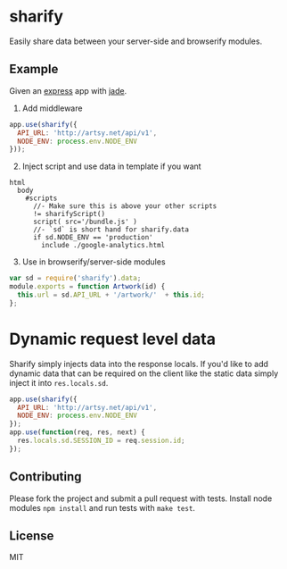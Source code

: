 # sharify

Easily share data between your server-side and browserify modules.

## Example

Given an [express](https://github.com/visionmedia/express) app with [jade](https://github.com/visionmedia/jade).

1. Add middleware

````javascript
app.use(sharify({
  API_URL: 'http://artsy.net/api/v1',
  NODE_ENV: process.env.NODE_ENV
}));
````

2. Inject script and use data in template if you want

````jade
html
  body
    #scripts
      //- Make sure this is above your other scripts
      != sharifyScript()
      script( src='/bundle.js' )
      //- `sd` is short hand for sharify.data
      if sd.NODE_ENV == 'production'
        include ./google-analytics.html
````

3. Use in browserify/server-side modules

````javascript
var sd = require('sharify').data;
module.exports = function Artwork(id) {
  this.url = sd.API_URL + '/artwork/'  + this.id;
};
````

# Dynamic request level data

Sharify simply injects data into the response locals. If you'd like to add dynamic data that can be required on the client like the static data simply inject it into `res.locals.sd`.

````javascript
app.use(sharify({
  API_URL: 'http://artsy.net/api/v1',
  NODE_ENV: process.env.NODE_ENV
});
app.use(function(req, res, next) {
  res.locals.sd.SESSION_ID = req.session.id;
});
````

## Contributing

Please fork the project and submit a pull request with tests. Install node modules `npm install` and run tests with `make test`.

## License

MIT
